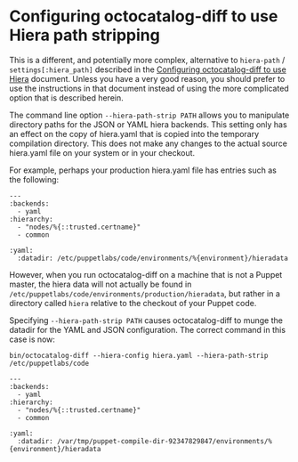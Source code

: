 # Configuring octocatalog-diff to use Hiera path stripping

This is a different, and potentially more complex, alternative to `hiera-path` / `settings[:hiera_path]` described in the [Configuring octocatalog-diff to use Hiera](/doc/configuration-hiera.md) document. Unless you have a very good reason, you should prefer to use the instructions in that document instead of using the more complicated option that is described herein.

The command line option `--hiera-path-strip PATH` allows you to manipulate directory paths for the JSON or YAML hiera backends. This setting only has an effect on the copy of hiera.yaml that is copied into the temporary compilation directory. This does not make any changes to the actual source hiera.yaml file on your system or in your checkout.

For example, perhaps your production hiera.yaml file has entries such as the following:

```
---
:backends:
  - yaml
:hierarchy:
  - "nodes/%{::trusted.certname}"
  - common

:yaml:
  :datadir: /etc/puppetlabs/code/environments/%{environment}/hieradata
```

However, when you run octocatalog-diff on a machine that is not a Puppet master, the hiera data will not actually be found in `/etc/puppetlabs/code/environments/production/hieradata`, but rather in a directory called `hiera` relative to the checkout of your Puppet code.

Specifying `--hiera-path-strip PATH` causes octocatalog-diff to munge the datadir for the YAML and JSON configuration. The correct command in this case is now:

```
bin/octocatalog-diff --hiera-config hiera.yaml --hiera-path-strip /etc/puppetlabs/code
```

```
---
:backends:
  - yaml
:hierarchy:
  - "nodes/%{::trusted.certname}"
  - common

:yaml:
  :datadir: /var/tmp/puppet-compile-dir-92347829847/environments/%{environment}/hieradata
```
